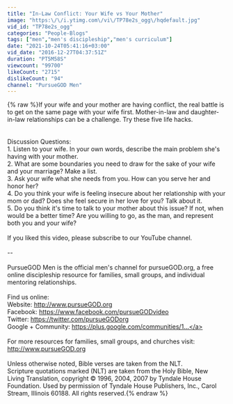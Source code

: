 ```yaml
---
title: "In-Law Conflict: Your Wife vs Your Mother"
image: "https:\/\/i.ytimg.com\/vi\/TP78e2s_ogg\/hqdefault.jpg"
vid_id: "TP78e2s_ogg"
categories: "People-Blogs"
tags: ["men","men's discipleship","men's curriculum"]
date: "2021-10-24T05:41:16+03:00"
vid_date: "2016-12-27T04:37:51Z"
duration: "PT5M58S"
viewcount: "99700"
likeCount: "2715"
dislikeCount: "94"
channel: "PursueGOD Men"
---
```

{% raw %}If your wife and your mother are having conflict, the real battle is to get on the same page with your wife first. Mother-in-law and daughter-in-law relationships can be a challenge. Try these five life hacks.<br /><br /><br />Discussion Questions:<br />1. Listen to your wife. In your own words, describe the main problem she's having with your mother.<br />2. What are some boundaries you need to draw for the sake of your wife and your marriage? Make a list.<br />3. Ask your wife what she needs from you. How can you serve her and honor her? <br />4. Do you think your wife is feeling insecure about her relationship with your mom or dad? Does she feel secure in her love for you? Talk about it.<br />5. Do you think it's time to talk to your mother about this issue? If not, when would be a better time? Are you willing to go, as the man, and represent both you and your wife?<br /><br />If you liked this video, please subscribe to our YouTube channel. <br /><br />--<br /><br />PursueGOD Men is the official men's channel for pursueGOD.org, a free online discipleship resource for families, small groups, and individual mentoring relationships. <br /><br />Find us online:<br />Website: <a rel="nofollow" target="blank" href="http://www.pursueGOD.org">http://www.pursueGOD.org</a><br />Facebook: <a rel="nofollow" target="blank" href="https://www.facebook.com/pursueGODvideo">https://www.facebook.com/pursueGODvideo</a><br />Twitter: <a rel="nofollow" target="blank" href="https://twitter.com/pursueGODorg">https://twitter.com/pursueGODorg</a><br />Google + Community: <a rel="nofollow" target="blank" href="https://plus.google.com/communities/1...">https://plus.google.com/communities/1...</a><br /><br />For more resources for families, small groups, and churches visit: <a rel="nofollow" target="blank" href="http://www.pursueGOD.org">http://www.pursueGOD.org</a><br /><br />Unless otherwise noted, Bible verses are taken from the NLT.<br />Scripture quotations marked (NLT) are taken from the Holy Bible, New Living Translation, copyright © 1996, 2004, 2007 by Tyndale House Foundation. Used by permission of Tyndale House Publishers, Inc., Carol Stream, Illinois 60188. All rights reserved.{% endraw %}
